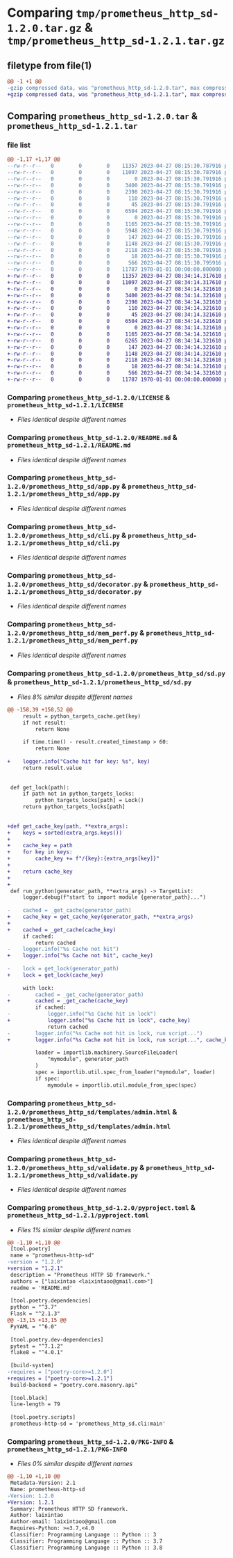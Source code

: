 # Comparing `tmp/prometheus_http_sd-1.2.0.tar.gz` & `tmp/prometheus_http_sd-1.2.1.tar.gz`

## filetype from file(1)

```diff
@@ -1 +1 @@
-gzip compressed data, was "prometheus_http_sd-1.2.0.tar", max compression
+gzip compressed data, was "prometheus_http_sd-1.2.1.tar", max compression
```

## Comparing `prometheus_http_sd-1.2.0.tar` & `prometheus_http_sd-1.2.1.tar`

### file list

```diff
@@ -1,17 +1,17 @@
--rw-r--r--   0        0        0    11357 2023-04-27 08:15:30.787916 prometheus_http_sd-1.2.0/LICENSE
--rw-r--r--   0        0        0    11097 2023-04-27 08:15:30.787916 prometheus_http_sd-1.2.0/README.md
--rw-r--r--   0        0        0        0 2023-04-27 08:15:30.791916 prometheus_http_sd-1.2.0/prometheus_http_sd/__init__.py
--rw-r--r--   0        0        0     3400 2023-04-27 08:15:30.791916 prometheus_http_sd-1.2.0/prometheus_http_sd/app.py
--rw-r--r--   0        0        0     2398 2023-04-27 08:15:30.791916 prometheus_http_sd-1.2.0/prometheus_http_sd/cli.py
--rw-r--r--   0        0        0      110 2023-04-27 08:15:30.791916 prometheus_http_sd-1.2.0/prometheus_http_sd/config.py
--rw-r--r--   0        0        0       45 2023-04-27 08:15:30.791916 prometheus_http_sd-1.2.0/prometheus_http_sd/const.py
--rw-r--r--   0        0        0     6504 2023-04-27 08:15:30.791916 prometheus_http_sd-1.2.0/prometheus_http_sd/decorator.py
--rw-r--r--   0        0        0        0 2023-04-27 08:15:30.791916 prometheus_http_sd-1.2.0/prometheus_http_sd/exceptions.py
--rw-r--r--   0        0        0     1165 2023-04-27 08:15:30.791916 prometheus_http_sd-1.2.0/prometheus_http_sd/mem_perf.py
--rw-r--r--   0        0        0     5948 2023-04-27 08:15:30.791916 prometheus_http_sd-1.2.0/prometheus_http_sd/sd.py
--rw-r--r--   0        0        0      147 2023-04-27 08:15:30.791916 prometheus_http_sd-1.2.0/prometheus_http_sd/targets.py
--rw-r--r--   0        0        0     1148 2023-04-27 08:15:30.791916 prometheus_http_sd-1.2.0/prometheus_http_sd/templates/admin.html
--rw-r--r--   0        0        0     2118 2023-04-27 08:15:30.791916 prometheus_http_sd-1.2.0/prometheus_http_sd/validate.py
--rw-r--r--   0        0        0       18 2023-04-27 08:15:30.791916 prometheus_http_sd-1.2.0/prometheus_http_sd/version.py
--rw-r--r--   0        0        0      566 2023-04-27 08:15:30.795916 prometheus_http_sd-1.2.0/pyproject.toml
--rw-r--r--   0        0        0    11787 1970-01-01 00:00:00.000000 prometheus_http_sd-1.2.0/PKG-INFO
+-rw-r--r--   0        0        0    11357 2023-04-27 08:34:14.317610 prometheus_http_sd-1.2.1/LICENSE
+-rw-r--r--   0        0        0    11097 2023-04-27 08:34:14.317610 prometheus_http_sd-1.2.1/README.md
+-rw-r--r--   0        0        0        0 2023-04-27 08:34:14.321610 prometheus_http_sd-1.2.1/prometheus_http_sd/__init__.py
+-rw-r--r--   0        0        0     3400 2023-04-27 08:34:14.321610 prometheus_http_sd-1.2.1/prometheus_http_sd/app.py
+-rw-r--r--   0        0        0     2398 2023-04-27 08:34:14.321610 prometheus_http_sd-1.2.1/prometheus_http_sd/cli.py
+-rw-r--r--   0        0        0      110 2023-04-27 08:34:14.321610 prometheus_http_sd-1.2.1/prometheus_http_sd/config.py
+-rw-r--r--   0        0        0       45 2023-04-27 08:34:14.321610 prometheus_http_sd-1.2.1/prometheus_http_sd/const.py
+-rw-r--r--   0        0        0     6504 2023-04-27 08:34:14.321610 prometheus_http_sd-1.2.1/prometheus_http_sd/decorator.py
+-rw-r--r--   0        0        0        0 2023-04-27 08:34:14.321610 prometheus_http_sd-1.2.1/prometheus_http_sd/exceptions.py
+-rw-r--r--   0        0        0     1165 2023-04-27 08:34:14.321610 prometheus_http_sd-1.2.1/prometheus_http_sd/mem_perf.py
+-rw-r--r--   0        0        0     6265 2023-04-27 08:34:14.321610 prometheus_http_sd-1.2.1/prometheus_http_sd/sd.py
+-rw-r--r--   0        0        0      147 2023-04-27 08:34:14.321610 prometheus_http_sd-1.2.1/prometheus_http_sd/targets.py
+-rw-r--r--   0        0        0     1148 2023-04-27 08:34:14.321610 prometheus_http_sd-1.2.1/prometheus_http_sd/templates/admin.html
+-rw-r--r--   0        0        0     2118 2023-04-27 08:34:14.321610 prometheus_http_sd-1.2.1/prometheus_http_sd/validate.py
+-rw-r--r--   0        0        0       18 2023-04-27 08:34:14.321610 prometheus_http_sd-1.2.1/prometheus_http_sd/version.py
+-rw-r--r--   0        0        0      566 2023-04-27 08:34:14.321610 prometheus_http_sd-1.2.1/pyproject.toml
+-rw-r--r--   0        0        0    11787 1970-01-01 00:00:00.000000 prometheus_http_sd-1.2.1/PKG-INFO
```

### Comparing `prometheus_http_sd-1.2.0/LICENSE` & `prometheus_http_sd-1.2.1/LICENSE`

 * *Files identical despite different names*

### Comparing `prometheus_http_sd-1.2.0/README.md` & `prometheus_http_sd-1.2.1/README.md`

 * *Files identical despite different names*

### Comparing `prometheus_http_sd-1.2.0/prometheus_http_sd/app.py` & `prometheus_http_sd-1.2.1/prometheus_http_sd/app.py`

 * *Files identical despite different names*

### Comparing `prometheus_http_sd-1.2.0/prometheus_http_sd/cli.py` & `prometheus_http_sd-1.2.1/prometheus_http_sd/cli.py`

 * *Files identical despite different names*

### Comparing `prometheus_http_sd-1.2.0/prometheus_http_sd/decorator.py` & `prometheus_http_sd-1.2.1/prometheus_http_sd/decorator.py`

 * *Files identical despite different names*

### Comparing `prometheus_http_sd-1.2.0/prometheus_http_sd/mem_perf.py` & `prometheus_http_sd-1.2.1/prometheus_http_sd/mem_perf.py`

 * *Files identical despite different names*

### Comparing `prometheus_http_sd-1.2.0/prometheus_http_sd/sd.py` & `prometheus_http_sd-1.2.1/prometheus_http_sd/sd.py`

 * *Files 8% similar despite different names*

```diff
@@ -158,39 +158,52 @@
     result = python_targets_cache.get(key)
     if not result:
         return None
 
     if time.time() - result.created_timestamp > 60:
         return None
 
+    logger.info("Cache hit for key: %s", key)
     return result.value
 
 
 def get_lock(path):
     if path not in python_targets_locks:
         python_targets_locks[path] = Lock()
     return python_targets_locks[path]
 
 
+def get_cache_key(path, **extra_args):
+    keys = sorted(extra_args.keys())
+
+    cache_key = path
+    for key in keys:
+        cache_key += f"/{key}:{extra_args[key]}"
+
+    return cache_key
+
+
 def run_python(generator_path, **extra_args) -> TargetList:
     logger.debug(f"start to import module {generator_path}...")
 
-    cached = _get_cache(generator_path)
+    cache_key = get_cache_key(generator_path, **extra_args)
+
+    cached = _get_cache(cache_key)
     if cached:
         return cached
-    logger.info("%s Cache not hit")
+    logger.info("%s Cache not hit", cache_key)
 
-    lock = get_lock(generator_path)
+    lock = get_lock(cache_key)
 
     with lock:
-        cached = _get_cache(generator_path)
+        cached = _get_cache(cache_key)
         if cached:
-            logger.info("%s Cache hit in lock")
+            logger.info("%s Cache hit in lock", cache_key)
             return cached
-        logger.info("%s Cache not hit in lock, run script...")
+        logger.info("%s Cache not hit in lock, run script...", cache_key)
 
         loader = importlib.machinery.SourceFileLoader(
             "mymodule", generator_path
         )
         spec = importlib.util.spec_from_loader("mymodule", loader)
         if spec:
             mymodule = importlib.util.module_from_spec(spec)
```

### Comparing `prometheus_http_sd-1.2.0/prometheus_http_sd/templates/admin.html` & `prometheus_http_sd-1.2.1/prometheus_http_sd/templates/admin.html`

 * *Files identical despite different names*

### Comparing `prometheus_http_sd-1.2.0/prometheus_http_sd/validate.py` & `prometheus_http_sd-1.2.1/prometheus_http_sd/validate.py`

 * *Files identical despite different names*

### Comparing `prometheus_http_sd-1.2.0/pyproject.toml` & `prometheus_http_sd-1.2.1/pyproject.toml`

 * *Files 1% similar despite different names*

```diff
@@ -1,10 +1,10 @@
 [tool.poetry]
 name = "prometheus-http-sd"
-version = "1.2.0"
+version = "1.2.1"
 description = "Prometheus HTTP SD framework."
 authors = ["laixintao <laixintaoo@gmail.com>"]
 readme = 'README.md'
 
 [tool.poetry.dependencies]
 python = "^3.7"
 Flask = "^2.1.3"
@@ -13,15 +13,15 @@
 PyYAML = "^6.0"
 
 [tool.poetry.dev-dependencies]
 pytest = "^7.1.2"
 flake8 = "^4.0.1"
 
 [build-system]
-requires = ["poetry-core>=1.2.0"]
+requires = ["poetry-core>=1.2.1"]
 build-backend = "poetry.core.masonry.api"
 
 [tool.black]
 line-length = 79
 
 [tool.poetry.scripts]
 prometheus-http-sd = 'prometheus_http_sd.cli:main'
```

### Comparing `prometheus_http_sd-1.2.0/PKG-INFO` & `prometheus_http_sd-1.2.1/PKG-INFO`

 * *Files 0% similar despite different names*

```diff
@@ -1,10 +1,10 @@
 Metadata-Version: 2.1
 Name: prometheus-http-sd
-Version: 1.2.0
+Version: 1.2.1
 Summary: Prometheus HTTP SD framework.
 Author: laixintao
 Author-email: laixintaoo@gmail.com
 Requires-Python: >=3.7,<4.0
 Classifier: Programming Language :: Python :: 3
 Classifier: Programming Language :: Python :: 3.7
 Classifier: Programming Language :: Python :: 3.8
```

